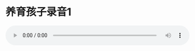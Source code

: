 # 养育孩子录音1

<audio style="width: 100%;" preload="false" controls controlslist="nodownload"><source src="//file.simai.life/audio/mp3/old/12267.mp3" type="audio/mpeg">Your browser does not support the audio element.</audio>



